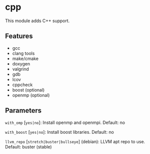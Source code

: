 # cpp

This module adds C++ support.

## Features

- gcc
- clang tools
- make/cmake
- doxygen
- valgrind
- gdb
- lcov
- cppcheck
- boost (optional)
- openmp (optional)

## Parameters

`with_omp` [`yes|no`]: Install openmp and openmpi. Default: no

`with_boost` [`yes|no`]: Install boost libraries. Default: no

`llvm_repo` [`stretch|buster|bullseye`] (debian): LLVM apt repo to use. Default: buster (stable)
